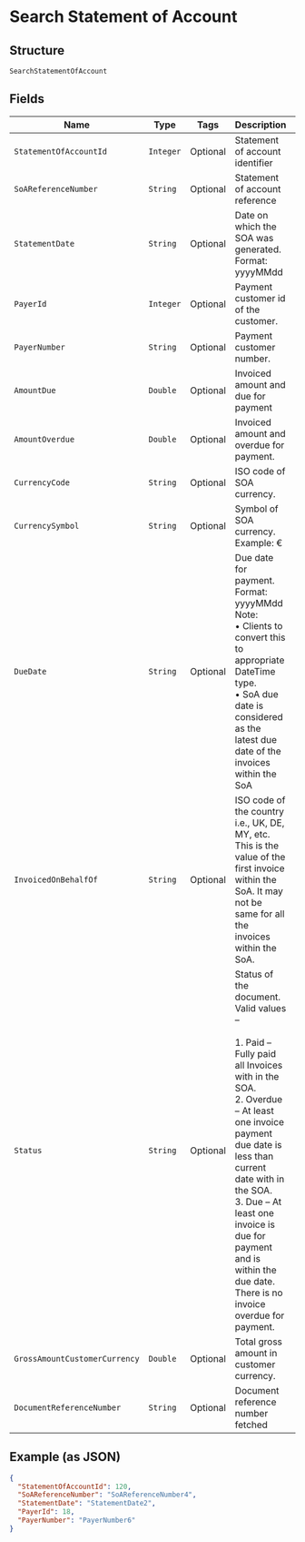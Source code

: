 
# Search Statement of Account

## Structure

`SearchStatementOfAccount`

## Fields

| Name | Type | Tags | Description | Getter | Setter |
|  --- | --- | --- | --- | --- | --- |
| `StatementOfAccountId` | `Integer` | Optional | Statement of account identifier | Integer getStatementOfAccountId() | setStatementOfAccountId(Integer statementOfAccountId) |
| `SoAReferenceNumber` | `String` | Optional | Statement of account reference | String getSoAReferenceNumber() | setSoAReferenceNumber(String soAReferenceNumber) |
| `StatementDate` | `String` | Optional | Date on which the SOA was generated.<br>Format: yyyyMMdd | String getStatementDate() | setStatementDate(String statementDate) |
| `PayerId` | `Integer` | Optional | Payment customer id of the customer. | Integer getPayerId() | setPayerId(Integer payerId) |
| `PayerNumber` | `String` | Optional | Payment customer number. | String getPayerNumber() | setPayerNumber(String payerNumber) |
| `AmountDue` | `Double` | Optional | Invoiced amount and due for payment | Double getAmountDue() | setAmountDue(Double amountDue) |
| `AmountOverdue` | `Double` | Optional | Invoiced amount and overdue for payment. | Double getAmountOverdue() | setAmountOverdue(Double amountOverdue) |
| `CurrencyCode` | `String` | Optional | ISO code of SOA currency. | String getCurrencyCode() | setCurrencyCode(String currencyCode) |
| `CurrencySymbol` | `String` | Optional | Symbol of SOA currency.<br>Example: € | String getCurrencySymbol() | setCurrencySymbol(String currencySymbol) |
| `DueDate` | `String` | Optional | Due date for payment. Format: yyyyMMdd<br>Note:<br>•	Clients to convert this to appropriate DateTime type.<br>•	SoA due date is considered as the latest due date of the invoices within the SoA | String getDueDate() | setDueDate(String dueDate) |
| `InvoicedOnBehalfOf` | `String` | Optional | ISO code of the country i.e., UK, DE, MY, etc.<br>This is the value of the first invoice within the SoA. It may not be same for all the invoices within the SoA. | String getInvoicedOnBehalfOf() | setInvoicedOnBehalfOf(String invoicedOnBehalfOf) |
| `Status` | `String` | Optional | Status of the document. Valid values –<br><br>1. Paid – Fully paid all Invoices with in the SOA.<br>2. Overdue – At least one invoice payment due date is less than current date with in the SOA.<br>3. Due – At least one invoice is due for payment and is within the due date. There is no invoice overdue for payment. | String getStatus() | setStatus(String status) |
| `GrossAmountCustomerCurrency` | `Double` | Optional | Total gross amount in customer currency. | Double getGrossAmountCustomerCurrency() | setGrossAmountCustomerCurrency(Double grossAmountCustomerCurrency) |
| `DocumentReferenceNumber` | `String` | Optional | Document reference number fetched | String getDocumentReferenceNumber() | setDocumentReferenceNumber(String documentReferenceNumber) |

## Example (as JSON)

```json
{
  "StatementOfAccountId": 120,
  "SoAReferenceNumber": "SoAReferenceNumber4",
  "StatementDate": "StatementDate2",
  "PayerId": 18,
  "PayerNumber": "PayerNumber6"
}
```

